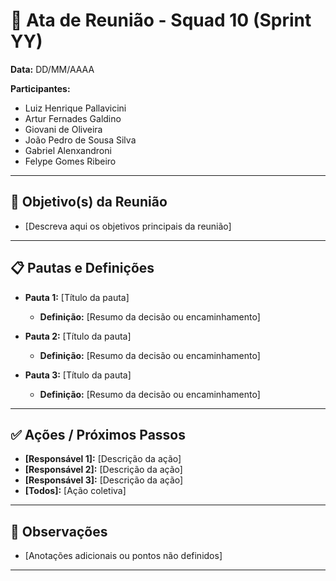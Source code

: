 # 📌 Ata de Reunião - Squad 10 (Sprint YY)

**Data:** DD/MM/AAAA  

**Participantes:**  
- Luiz Henrique Pallavicini
- Artur Fernades Galdino
- Giovani de Oliveira
- João Pedro de Sousa Silva
- Gabriel Alenxandroni
- Felype Gomes Ribeiro

---

## 🎯 Objetivo(s) da Reunião
- [Descreva aqui os objetivos principais da reunião]

---

## 📋 Pautas e Definições  

- **Pauta 1:** [Título da pauta]  
  - **Definição:** [Resumo da decisão ou encaminhamento]  

- **Pauta 2:** [Título da pauta]  
  - **Definição:** [Resumo da decisão ou encaminhamento]  

- **Pauta 3:** [Título da pauta]  
  - **Definição:** [Resumo da decisão ou encaminhamento]  

---

## ✅ Ações / Próximos Passos  

- **[Responsável 1]:** [Descrição da ação]  
- **[Responsável 2]:** [Descrição da ação]  
- **[Responsável 3]:** [Descrição da ação]  
- **[Todos]:** [Ação coletiva]  

---

## 📝 Observações
- [Anotações adicionais ou pontos não definidos]  

---

